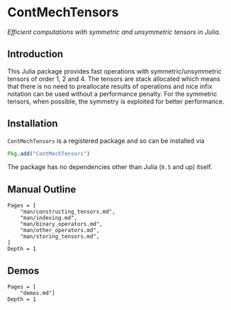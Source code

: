 # ContMechTensors

*Efficient computations with symmetric and unsymmetric tensors in Julia.*

## Introduction

This Julia package provides fast operations with symmetric/unsymmetric tensors of order 1, 2 and 4.
The tensors are stack allocated which means that there is no need to preallocate results of operations and nice infix notation can be used without a performance penalty.
For the symmetric tensors, when possible, the symmetry is exploited for better performance.

## Installation

`ContMechTensors` is a registered package and so can be installed via

```julia
Pkg.add("ContMechTensors")
```

The package has no dependencies other than Julia (`0.5` and up) itself.

## Manual Outline

```@contents
Pages = [
    "man/constructing_tensors.md",
    "man/indexing.md",
    "man/binary_operators.md",
    "man/other_operators.md",
    "man/storing_tensors.md",
]
Depth = 1
```

## Demos

```@contents
Pages = [
    "demos.md"]
Depth = 1
```




